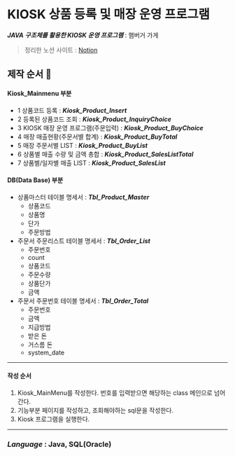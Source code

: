 # KIOSK 상품 등록 및 매장 운영 프로그램
***JAVA 구조체를 활용한 KIOSK 운영 프로그램*** : 햄버거 가게<br>

> 정리한 노션 사이트 : <a href="https://dlclfh.notion.site/JAVA-Kiosk-17b8152490194dca8b2a09da419401ad?pvs=4">Notion</a>

## 제작 순서 🔨
#### Kiosk_Mainmenu 부분
- 1 상품코드 등록 : ***Kiosk_Product_Insert***
- 2 등록된 상품코드 조회 : ***Kiosk_Product_InquiryChoice***
- 3 KIOSK 매장 운영 프로그램(주문입력) : ***Kiosk_Product_BuyChoice***
- 4 매장 매출현황(주문서별 합계) : ***Kiosk_Product_BuyTotal***
- 5 매장 주문서별 LIST : ***Kiosk_Product_BuyList***
- 6 상품별 매출 수량 및 금액 총합 : ***Kiosk_Product_SalesListTotal***
- 7 상품별/일자별 매출 LIST : ***Kiosk_Product_SalesList***
#### DB(Data Base) 부분
- 상품마스터 테이블 명세서 : ***Tbl_Product_Master***
  - 상품코드
  - 상품명
  - 단가
  - 주문방법
- 주문서 주문리스트 테이블 명세서 : ***Tbl_Order_List***
  - 주문번호
  - count
  - 상품코드
  - 주문수량
  - 상품단가
  - 금액 
- 주문서 주문번호 테이블 명세서 : ***Tbl_Order_Total***
  - 주문번호
  - 금액
  - 지급방법
  - 받은 돈
  - 거스름 돈
  - system_date
---
#### 작성 순서
1. Kiosk_MainMenu를 작성한다. 번호를 입력받으면 해당하는 class 메인으로 넘어간다.
2. 기능부분 페이지를 작성하고, 조회해야하는 sql문을 작성한다.
3. Kiosk 프로그램을 실행한다.
---
### ***Language*** : Java, SQL(Oracle)



